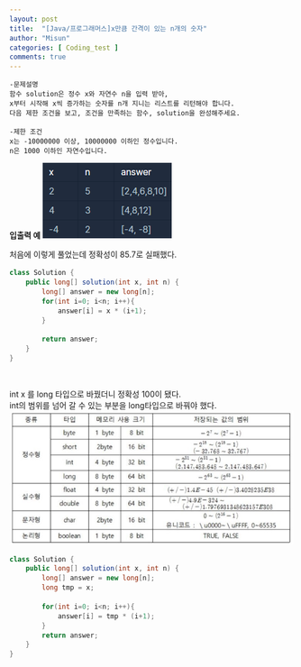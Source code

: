 ```yaml
---
layout: post
title:  "[Java/프로그래머스]x만큼 간격이 있는 n개의 숫자"
author: "Misun"
categories: [ Coding_test ]
comments: true
---
```

```
-문제설명
함수 solution은 정수 x와 자연수 n을 입력 받아, 
x부터 시작해 x씩 증가하는 숫자를 n개 지니는 리스트를 리턴해야 합니다. 
다음 제한 조건을 보고, 조건을 만족하는 함수, solution을 완성해주세요.

-제한 조건
x는 -10000000 이상, 10000000 이하인 정수입니다.
n은 1000 이하인 자연수입니다.
```
<b>입출력 예</b>
![Image with caption](../img/Coding/12.png "output")
<br />

처음에 이렇게 풀었는데 정확성이 85.7로 실패했다.
```java
class Solution {
    public long[] solution(int x, int n) {
        long[] answer = new long[n];
        for(int i=0; i<n; i++){
            answer[i] = x * (i+1);
        }
        
        return answer;
    }
}
```

<br />

int x 를 long 타입으로 바꿨더니 정확성 100이 됐다.<br />
int의 범위를 넘어 갈 수 있는 부분을 long타입으로 바꿔야 했다.<br />
![Image with caption](../img/Coding/data_type_table.jpg "table")

```java
class Solution {
    public long[] solution(int x, int n) {
        long[] answer = new long[n];
        long tmp = x;
        
        for(int i=0; i<n; i++){
            answer[i] = tmp * (i+1);
        }
        return answer;
    }
}
```

